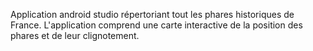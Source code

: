 Application android studio répertoriant tout les phares historiques de France.
L'application comprend une carte interactive de la position des phares et de leur clignotement.
